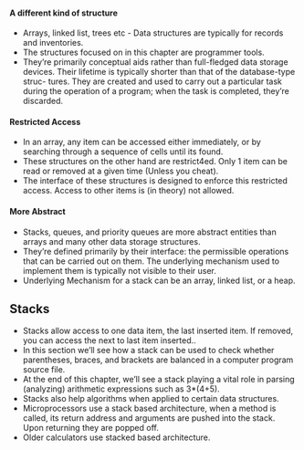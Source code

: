 
#### A different kind of structure

- Arrays, linked list, trees etc - Data structures are typically for records and inventories.
- The structures focused on in this chapter are programmer tools. 
- They’re primarily conceptual aids rather than full-fledged data storage devices. Their lifetime is typically shorter than that of the database-type struc- tures. They are created and used to carry out a particular task during the operation of a program; when the task is completed, they’re discarded.

#### Restricted Access
- In an array, any item can be accessed either immediately, or by searching through a sequence of cells until its found. 
- These structures on the other hand are restrict4ed. Only 1 item can be read or removed at a given time (Unless you cheat).
- The interface of these structures is designed to enforce this restricted access. Access to other items is (in theory) not allowed.

#### More Abstract
- Stacks, queues, and priority queues are more abstract entities than arrays and many other data storage structures. 
- They’re defined primarily by their interface: the permissible operations that can be carried out on them. The underlying mechanism used to implement them is typically not visible to their user.
- Underlying Mechanism for a stack can be an array, linked list, or a heap.

## Stacks
- Stacks allow access to one data item, the last inserted item. If removed, you can access the next to last item inserted..
- In this section we’ll see how a stack can be used to check whether parentheses, braces, and brackets are balanced in a computer program source file. 
- At the end of this chapter, we’ll see a stack playing a vital role in parsing (analyzing) arithmetic expressions such as 3*(4+5).
- Stacks also help algorithms when applied to certain data structures.
- Microprocessors use a stack based architecture, when a method is called, its return address and arguments are pushed into the stack. Upon returning they are popped off. 
- Older calculators use stacked based architecture. 